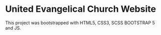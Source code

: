 # United Evangelical Church Website

This project was bootstrapped with HTML5, CSS3, SCSS BOOTSTRAP 5 and JS.

